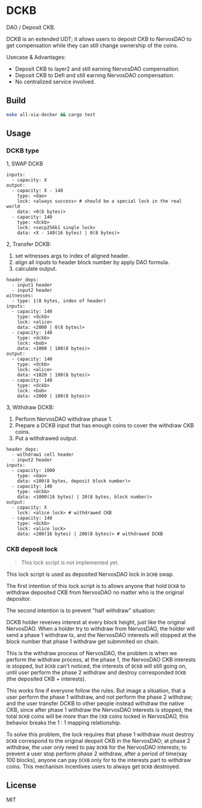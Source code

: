 # DCKB

DAO / Deposit CKB.

DCKB is an extended UDT; it allows users to deposit CKB to NervosDAO to get compensation while they can still change ownership of the coins.

Usecase & Advantages:

* Deposit CKB to layer2 and still earning NervosDAO compensation.
* Deposit CKB to Defi and still earning NervosDAO compensation.
* No centralized service involved.

## Build

``` sh
make all-via-docker && cargo test
```

## Usage

### DCKB type

1,  SWAP DCKB

```
inputs:
  - capacity: X
output:
  - capacity: X - 140
    type: <dao>
    lock: <always success> # should be a special lock in the real world
    data: <0(8 bytes)>
  - capacity: 140
    type: <dckb>
    lock: <secp256k1 single lock>
    data: <X - 140(16 bytes) | 0(8 bytes)>
```

2, Transfer DCKB:


1. set witnesses args to index of aligned header.
2. align all inputs to header block number by apply DAO formula.
3. calculate output.

```
header_deps:
  - input1 header
  - input2 header
witnesses:
  - type: 1(8 bytes, index of header)
inputs:
  - capacity: 140
    type: <dckb>
    lock: <alice>
    data: <2000 | 0(8 bytes)>
  - capacity: 140
    type: <dckb>
    lock: <bob>
    data: <1000 | 100(8 bytes)>
output:
  - capacity: 140
    type: <dckb>
    lock: <alice>
    data: <1020 | 100(8 bytes)>
  - capacity: 140
    type: <dckb>
    lock: <bob>
    data: <2000 | 100(8 bytes)>
```

3, Withdraw DCKB:

1. Perform NervosDAO withdraw phase 1.
2. Prepare a DCKB input that has enough coins to cover the withdraw CKB
coins.
3. Put a withdrawed output.

```
header_deps:
  - withdraw1 cell header
  - input2 header
inputs:
  - capacity: 1000
    type: <dao>
    data: <100(8 bytes, deposit block number)>
  - capacity: 140
    type: <dckb>
    data: <1000(16 bytes) | 20(8 bytes, block number)>
output:
  - capacity: X
    lock: <alice lock> # withdrawed CKB
  - capacity: 140
    type: <dckb>
    lock: <alice lock>
    data: <200(16 bytes) | 200(8 bytes)> # withdrawed DCKB
```


### CKB deposit lock

> This lock script is not implemented yet.

This lock script is used as deposited NervosDAO lock in `DCKB` swap.

The first intention of this lock script is to allows anyone that hold `DCKB` to withdraw deposited CKB from NervosDAO no matter who is the original depositor.

The second intention is to prevent "half withdraw" situation:

DCKB holder reveives interest at every block height, just like the original NervosDAO.
When a holder try to withdraw from NervosDAO, the holder will send a phase 1 withdraw tx, and the NervosDAO interests will stopped at the block number that phase 1 withdraw get submmited on chain.

This is the withdraw process of NervosDAO, the problem is when we perform the withdraw process, at the phase 1, the NervosDAO CKB interests is stopped, but `DCKB` can't noticed, the interests of `DCKB` will still going on, until user perform the phase 2 withdraw and destroy corresponded `DCKB` (the deposited CKB + interests).

This works fine if everyone follow the rules. But image a situation, that a user perform the phase 1 withdraw, and not perform the phase 2 withdraw; and the user transfer DCKB to other people instead withdraw the native CKB, since after phase 1 withdraw the NervosDAO interests is stopped, the total `DCKB` coins will be more than the `CKB` coins locked in NervosDAO, this behavior breaks the 1 : 1 mapping relationship.

To solve this problem, the lock requires that phase 1 withdraw must destroy `DCKB` correspond to the original deopsit CKB in the NervosDAO; at phase 2 withdraw, the user only need to pay `DCKB` for the NervosDAO interests; to prevent a user stop perform phase 2 withdraw, after a period of time(say 100 blocks), anyone can pay `DCKB` only for to the interests part to withdraw coins. This mechanism incentives users to always get `DCKB` destroyed.

## License

MIT
